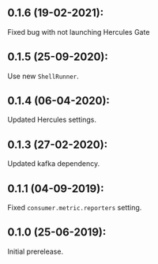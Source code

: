 ## 0.1.6 (19-02-2021):

Fixed bug with not launching Hercules Gate

## 0.1.5 (25-09-2020):

Use new `ShellRunner`.

## 0.1.4 (06-04-2020):

Updated Hercules settings.

## 0.1.3 (27-02-2020):

Updated kafka dependency.

## 0.1.1 (04-09-2019):

Fixed `consumer.metric.reporters` setting.

## 0.1.0 (25-06-2019): 

Initial prerelease.